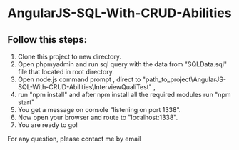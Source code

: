 # AngularJS-SQL-With-CRUD-Abilities

## Follow this steps:
1. Clone this project to new directory.<br/>
2. Open phpmyadmin and run sql query with the data from "SQLData.sql" file that located in root directory.<br/>
3. Open node.js command prompt , direct to "path_to_project\AngularJS-SQL-With-CRUD-Abilities\InterviewQualiTest" ,  <br/>
4. run "npm install" and after npm install all the required modules run "npm start"<br/>
5. You get a message on console "listening on port 1338".<br/>
6. Now open your browser and route to "localhost:1338".<br/>
7. You are ready to go!<br/>

For any question, please contact me by email

